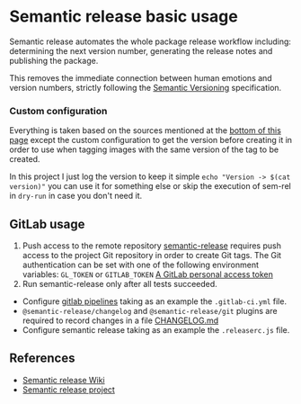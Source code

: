 # Semantic release basic usage

Semantic release automates the whole package release workflow including: determining the next version number, generating the release notes and publishing the package.

This removes the immediate connection between human emotions and version numbers, strictly following the [Semantic Versioning](https://semver.org/) specification.

### Custom configuration
Everything is taken based on the sources mentioned at the [bottom of this page](#references) except the custom configuration to get the version before creating it in order to use when tagging images with the same version of the tag to be created.

In this project I just log the version to keep it simple `echo "Version -> $(cat version)"` you can use it for something else or skip the execution of sem-rel in `dry-run` in case you don't need it.

## GitLab usage

1. Push access to the remote repository
[semantic-release](https://github.com/semantic-release/semantic-release) requires push access to the project Git repository in order to create Git tags. The Git authentication can be set with one of the following environment variables:
`GL_TOKEN` or `GITLAB_TOKEN` [A GitLab personal access token](https://docs.gitlab.com/ce/user/profile/personal_access_tokens.html)
1. Run semantic-release only after all tests succeeded.
  * Configure [gitlab pipelines](https://docs.gitlab.com/ee/ci/pipelines/index.html) taking as an example the `.gitlab-ci.yml` file.
  * `@semantic-release/changelog` and `@semantic-release/git` plugins are required to record changes in a file [CHANGELOG.md](./CHANGELOG.md)
  * Configure semantic release taking as an example the `.releaserc.js` file.

## References
* [Semantic release Wiki](https://semantic-release.gitbook.io/semantic-release/)
* [Semantic release project](https://github.com/semantic-release/semantic-release)
